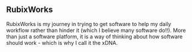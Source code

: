 ## RubixWorks

RubixWorks is my journey in trying to get software to help my daily workflow rather than hinder it (which I believe many software do!!). More than just a software platform, it is a way of thinking about how software should work - which is why I call it the xDNA.
<!--stackedit_data:
eyJoaXN0b3J5IjpbLTgzNTc4NTA5N119
-->